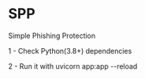 # SPP
Simple Phishing Protection

1 - Check Python(3.8+) dependencies

2 - Run it with uvicorn app:app --reload


